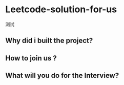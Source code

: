 # Leetcode-solution-for-us
测试
## Why did i built the project?

## How to join us ?

## What will you do for the Interview?
